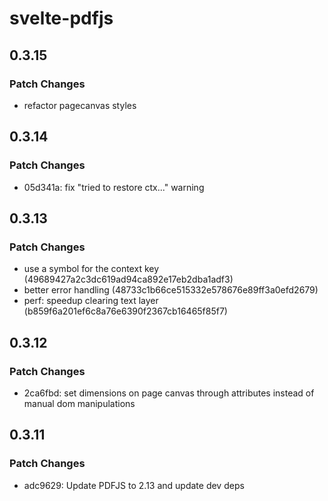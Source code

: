 # svelte-pdfjs

## 0.3.15

### Patch Changes

- refactor pagecanvas styles

## 0.3.14

### Patch Changes

- 05d341a: fix "tried to restore ctx..." warning

## 0.3.13

### Patch Changes

- use a symbol for the context key (49689427a2c3dc619ad94ca892e17eb2dba1adf3)
- better error handling (48733c1b66ce515332e578676e89ff3a0efd2679)
- perf: speedup clearing text layer (b859f6a201ef6c8a76e6390f2367cb16465f85f7)

## 0.3.12

### Patch Changes

- 2ca6fbd: set dimensions on page canvas through attributes instead of manual dom manipulations

## 0.3.11

### Patch Changes

- adc9629: Update PDFJS to 2.13 and update dev deps
